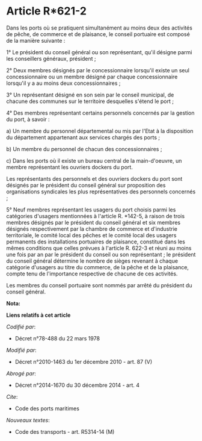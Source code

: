 # Article R*621-2

Dans les ports où se pratiquent simultanément au moins deux des activités de pêche, de commerce et de plaisance, le conseil
portuaire est composé de la manière suivante : 

1° Le président du conseil général ou son représentant, qu'il désigne parmi les conseillers généraux, président ; 

2° Deux membres désignés par le concessionnaire lorsqu'il existe un seul concessionnaire ou un membre désigné par chaque
concessionnaire lorsqu'il y a au moins deux concessionnaires ; 

3° Un représentant désigné en son sein par le conseil municipal, de chacune des communes sur le territoire desquelles s'étend
le port ; 

4° Des membres représentant certains personnels concernés par la gestion du port, à savoir : 

a) Un membre du personnel départemental ou mis par l'Etat à la disposition du département appartenant aux services chargés
des ports ; 

b) Un membre du personnel de chacun des concessionnaires ; 

c) Dans les ports où il existe un bureau central de la main-d'oeuvre, un membre représentant les ouvriers dockers du port. 

Les représentants des personnels et des ouvriers dockers du port sont désignés par le président du conseil général sur
proposition des organisations syndicales les plus représentatives des personnels concernés ; 

5° Neuf membres représentant les usagers du port choisis parmi les catégories d'usagers mentionnées à l'article R. *142-5, à
raison de trois membres désignés par le président du conseil général et six membres désignés respectivement par la
chambre de commerce et d'industrie territoriale, le comité local des pêches et le comité local des usagers permanents des
installations portuaires de plaisance, constitué dans les mêmes conditions que celles prévues à l'article R. 622-3 et réuni
au moins une fois par an par le président du conseil ou son représentant ; le président du conseil général détermine le
nombre de sièges revenant à chaque catégorie d'usagers au titre du commerce, de la pêche et de la plaisance, compte tenu de
l'importance respective de chacune de ces activités. 

Les membres du conseil portuaire sont nommés par arrêté du président du conseil général.

**Nota:**



**Liens relatifs à cet article**

_Codifié par_:

  - Décret n°78-488 du 22 mars 1978

_Modifié par_:

  - Décret n°2010-1463 du 1er décembre 2010 - art. 87 (V)

_Abrogé par_:

  - Décret n°2014-1670 du 30 décembre 2014 - art. 4

_Cite_:

  - Code des ports maritimes

_Nouveaux textes_:

  - Code des transports - art. R5314-14 (M)
